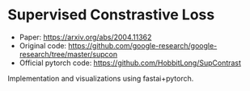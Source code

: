 # Supervised Constrastive Loss
* Paper: https://arxiv.org/abs/2004.11362
* Original code: https://github.com/google-research/google-research/tree/master/supcon
* Official pytorch code: https://github.com/HobbitLong/SupContrast

Implementation and visualizations using fastai+pytorch.